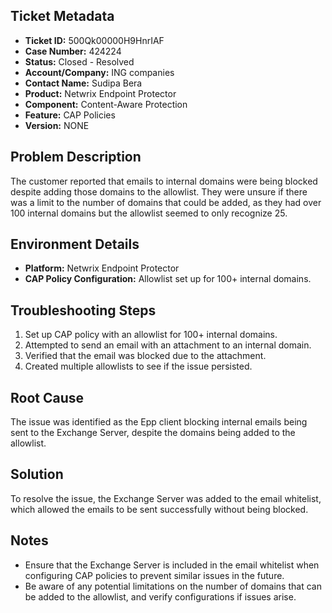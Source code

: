 ## Ticket Metadata
- **Ticket ID:** 500Qk00000H9HnrIAF
- **Case Number:** 424224
- **Status:** Closed - Resolved
- **Account/Company:** ING companies
- **Contact Name:** Sudipa Bera
- **Product:** Netwrix Endpoint Protector
- **Component:** Content-Aware Protection
- **Feature:** CAP Policies
- **Version:** NONE

## Problem Description
The customer reported that emails to internal domains were being blocked despite adding those domains to the allowlist. They were unsure if there was a limit to the number of domains that could be added, as they had over 100 internal domains but the allowlist seemed to only recognize 25.

## Environment Details
- **Platform:** Netwrix Endpoint Protector
- **CAP Policy Configuration:** Allowlist set up for 100+ internal domains.

## Troubleshooting Steps
1. Set up CAP policy with an allowlist for 100+ internal domains.
2. Attempted to send an email with an attachment to an internal domain.
3. Verified that the email was blocked due to the attachment.
4. Created multiple allowlists to see if the issue persisted.

## Root Cause
The issue was identified as the Epp client blocking internal emails being sent to the Exchange Server, despite the domains being added to the allowlist.

## Solution
To resolve the issue, the Exchange Server was added to the email whitelist, which allowed the emails to be sent successfully without being blocked.

## Notes
- Ensure that the Exchange Server is included in the email whitelist when configuring CAP policies to prevent similar issues in the future.
- Be aware of any potential limitations on the number of domains that can be added to the allowlist, and verify configurations if issues arise.